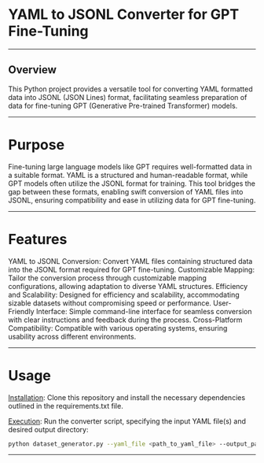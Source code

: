 # YAML to JSONL Converter for GPT Fine-Tuning
____________________________________________________________________________________________________________________________________________
## Overview
This Python project provides a versatile tool for converting YAML formatted data into JSONL (JSON Lines) format, facilitating seamless preparation of data for fine-tuning GPT (Generative Pre-trained Transformer) models.
____________________________________________________________________________________________________________________________________________
# Purpose

Fine-tuning large language models like GPT requires well-formatted data in a suitable format. YAML is a structured and human-readable format, while GPT models often utilize the JSONL format for training. This tool bridges the gap between these formats, enabling swift conversion of YAML files into JSONL, ensuring compatibility and ease in utilizing data for GPT fine-tuning.
____________________________________________________________________________________________________________________________________________
# Features

YAML to JSONL Conversion: Convert YAML files containing structured data into the JSONL format required for GPT fine-tuning.
Customizable Mapping: Tailor the conversion process through customizable mapping configurations, allowing adaptation to diverse YAML structures.
Efficiency and Scalability: Designed for efficiency and scalability, accommodating sizable datasets without compromising speed or performance.
User-Friendly Interface: Simple command-line interface for seamless conversion with clear instructions and feedback during the process.
Cross-Platform Compatibility: Compatible with various operating systems, ensuring usability across different environments.
____________________________________________________________________________________________________________________________________________
# Usage

<ins>Installation</ins>: Clone this repository and install the necessary dependencies outlined in the requirements.txt file.

<ins>Execution</ins>: Run the converter script, specifying the input YAML file(s) and desired output directory:

```bash
python dataset_generator.py --yaml_file <path_to_yaml_file> --output_path <output_directory>
```
____________________________________________________________________________________________________________________________________________
